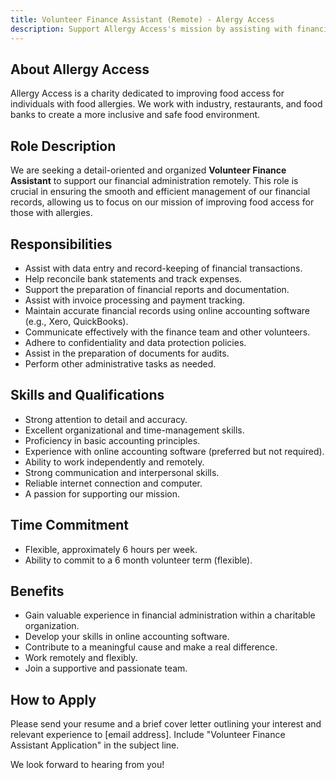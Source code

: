 ```yaml
---
title: Volunteer Finance Assistant (Remote) - Alergy Access
description: Support Allergy Access's mission by assisting with financial administration remotely.
---
```


## About Allergy Access

Allergy Access is a charity dedicated to improving food access for individuals with food allergies. We work with industry, restaurants, and food banks to create a more inclusive and safe food environment.

## Role Description

We are seeking a detail-oriented and organized **Volunteer Finance Assistant** to support our financial administration remotely. This role is crucial in ensuring the smooth and efficient management of our financial records, allowing us to focus on our mission of improving food access for those with allergies.

## Responsibilities

* Assist with data entry and record-keeping of financial transactions.
* Help reconcile bank statements and track expenses.
* Support the preparation of financial reports and documentation.
* Assist with invoice processing and payment tracking.
* Maintain accurate financial records using online accounting software (e.g., Xero, QuickBooks).
* Communicate effectively with the finance team and other volunteers.
* Adhere to confidentiality and data protection policies.
* Assist in the preparation of documents for audits.
* Perform other administrative tasks as needed.

## Skills and Qualifications

* Strong attention to detail and accuracy.
* Excellent organizational and time-management skills.
* Proficiency in basic accounting principles.
* Experience with online accounting software (preferred but not required).
* Ability to work independently and remotely.
* Strong communication and interpersonal skills.
* Reliable internet connection and computer.
* A passion for supporting our mission.

## Time Commitment

* Flexible, approximately 6 hours per week.
* Ability to commit to a 6 month volunteer term (flexible).

## Benefits

* Gain valuable experience in financial administration within a charitable organization.
* Develop your skills in online accounting software.
* Contribute to a meaningful cause and make a real difference.
* Work remotely and flexibly.
* Join a supportive and passionate team.

## How to Apply

Please send your resume and a brief cover letter outlining your interest and relevant experience to [email address]. Include "Volunteer Finance Assistant Application" in the subject line.

We look forward to hearing from you!